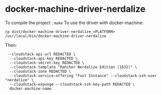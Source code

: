 # docker-machine-driver-nerdalize

To compile the project : `make`
To use the driver with docker-machine:

`cp dist/docker-machine-driver-nerdalize_<PLATFORM> /usr/local/bin/docker-machine-driver-nerdalize`

Then:
```docker-machine create -d nerdalize \
 --cloudstack-api-url REDACTED \
  --cloudstack-api-key REDACTED \
  --cloudstack-secret-key REDACTED \
  --cloudstack-template "Rancher Nerdalize Edition (1632)" \
  --cloudstack-zone REDACTED \
  --cloudstack-service-offering "Fast Instance" --cloudstack-ssh-user "nerdalize" \
  --cloudstack-expunge --cloudstack-ssh-key-path REDACTED \
  docker-machine-name
```
